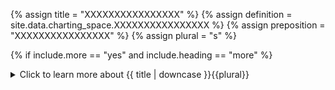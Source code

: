 <!--------------------------------------------- TITLE AND DEFINITION starts -->

{% assign title = "XXXXXXXXXXXXXXXX" %}
{% assign definition = site.data.charting_space.XXXXXXXXXXXXXXXX %}
{% assign preposition = "XXXXXXXXXXXXXXXX" %}
{% assign plural = "s" %}

<!--------------------------------------------- TITLE AND DEFINITION ends -->

{% if include.more == "yes" and include.heading == "more" %}
<details class='detailsCollapsible'><summary class='nobr'>Click to learn more about {{ title | downcase }}{{plural}}
</summary>
{% endif %}

{% if include.heading != "" and include.heading != "more" %}
{{include.heading}} {{title}}
{% endif %}

{% if include.icon != "no" %} 

{% if include.table == "yes" and include.icon != "no" %}
<table class='definitionTable'><tr><td>
{% endif %}

<img src='images/icons/nodes/png{{include.icon}}/{{ title | downcase | replace: " ", "-" }}.png' />

{% if include.table == "yes" and include.icon != "no" %}
</td><td>
{% endif %}

{% endif %}

{% if include.definition == "bold" %}
<strong>{{ definition }}</strong>
{% else %}
{% if include.definition != "no" %}
{{ definition }}
{% endif %}
{% endif %}

{% if include.table == "yes" and include.icon != "no" %}
</td></tr></table>
{% endif %}

{% if include.more == "yes" and include.content == "more" and include.heading != "more" %}
<details class='detailsCollapsible'><summary class='nobr'>Click to learn more about {{ title | downcase }}{{plural}}
</summary>
{% endif %}

{% if include.content != "no" %}

<!--------------------------------------------- CONTENT starts -->Rate scales may exist both at the level of a time machine and at the level of a timeline chart, each affecting the corresponding concept.When set at the level of the time machine, the scale settings affect all charts within the time machine. When set at the level of the timeline chart, the settings override the rate scale at the time machine level. This allows having multiple charts on the same time machine, each with a different rate scale.{% if include.heading == "more" %}##{% else %}{{include.heading}}{% endif %}### Scale Minimum and Maximum ValuesA rate scale has a minimum and a maximum value. The minimum value is the value at bottom of the chart. The maximum, is the value at the top of the chart.In technical terms, the minimum and maximum scale values are constantly changing as, whenever you pan across the charts, you are directly affecting the minimum and maximum scale values. That said, the actual scale may change dynamically or not, depending on the scale-automation settings.{% if include.heading == "more" %}##{% else %}{{include.heading}}{% endif %}### Automatic ScaleThe system features an automatic adjustment of the scale, which is turned on by default in our shared workspaces. The scale may be automatic in its minimum value, in its maximum value, or both. When the scale is automatic in the minimum value, the scale is adjusted so that no piece of information in the span of the chart ever remains below the bottom of the chart. As a result, the lowest data point aligns with the bottom of the chart.When the scale is automatic in the maximum value, the scale is adjusted so that no piece of information in the span of the chart ever remains above the top of the chart. As a result, the highest data point aligns with the top of the chart.The scale may be automated on either, or both minimum and maximum values at the same time. In the later case, no data point in the span of the chart ever remains out of the visible area of the chart, as the lowest data point aligns with the bottom of the chart and the highest aligns with the top.{% if include.heading == "more" %}##{% else %}{{include.heading}}{% endif %}### Manual ScaleThe system also features a manual mode. When in manual mode the scale does not change, even if the minimum and maximum values change while panning across a chart. This design feature allows comparing different periods using the same scale, which may be valuable in many cases. {% if include.heading == "more" %}##{% else %}{{include.heading}}{% endif %}### Scale OffsetThe offset is a feature of the rate scale by which the scale may be shifted upwards or downwards. As a result, charts aligned on the vertical axis&mdash;synchronized in datetime by a shared time machine&mdash;may be put one above the other. In technical terms, what happens is that the scale is shifted upwards or downwards.<!--------------------------------------------- CONTENT ends -->

{% endif %}

{% if include.charts != "" %}

{{include.charts}} Controlling the {{title}} from the Charts

<!--------------------------------------------- CHARTS starts -->{{include.charts}}# Automatic Scale**1. To change the automatic scale settings**, place the mouse pointer over the corresponding time machine or timeline chart rate box, press the <kbd>Shift</kbd> key and slowly scroll the wheel of the mouse. The action cycles through different possible scale automation settings. Notice a tiny green triangle below and/or above the rate scale icon. * A triangle pointing up means that the maximum value of the scale is automatic. * A triangle pointing down means that the minimum value of the scale is automatic.* Both triangles present at the same time means that both minimum and maximum values are automatic.* No triangle means that both minimum and maximum values are in manual mode.{% include image.html file='interface/rate-scale-00.gif' url='yes' max-width='100' caption='Pay attention to the effects of the different setting for the automatic and manual time scales.' %}{{include.charts}}# Manual Scale**2. To adjust the scale**, make sure either or both minimum and maximum values are in manual mode. Place the mouse pointer over the corresponding time machine or timeline chart rate box and scroll the wheel of the mouse. The scale will increase or decrease accordingly, depending on which values are set to manual.{% include image.html file='interface/rate-scale-01.gif' url='yes' max-width='100' caption='When the scale is set to manual, scrolling the mouse wheel on top of the rate scale box changes the scale.' %}Notice that, while changing the scale, a number is displayed replacing the actual rate. This is a reference value of the scale, that may serve for comparison purposes, with scales in other charts.{% include note.html content="This action has no effect when both minimum and maximum values are set to automatic mode." %}{{include.charts}}# Scale Offset**3. To shift or offset a timeline chart on the vertical axis**, place the mouse pointer on the rate box, left-click and drag upwards or downwards, as desired. The timeline chart will shift in the specified direction while the remaining charts stay in the same position.{% include image.html file='interface/rate-scale-02.gif' url='yes' max-width='100' caption='To control the offset between timeline charts, right-click on the rate box and drag upwards or downwards.' %}{% include note.html content="Setting an offset in a timeline chart only makes sense in the context of a time machine with multiple charts. That is, if you are browsing a single chart, an offset behaves the same as moving the single chart up or down." %}<!--------------------------------------------- CHARTS ends -->

{% endif %}

{% if include.more == "yes" and include.content != "more" and include.heading != "more" %}
<details class='detailsCollapsible'><summary class='nobr'>Click to learn more about {{ title | downcase }}{{plural}}
</summary>
{% endif %}

{% if include.adding != "" %}

{{include.adding}} Adding {{preposition}} {{title}} Node

<!--------------------------------------------- ADDING starts -->To add a rate scale, select *Add Rate Scale* on the time machine or the timeline chart node menu.<!--------------------------------------------- ADDING ends -->

{% endif %}

{% if include.configuring != "" %}

{{include.configuring}} Configuring the {{title}}

<!--------------------------------------------- CONFIGURING starts -->Select *Configure Rate Scale* on the menu to access the configuration.```json{    "minValue": 388.60416666666424,    "maxValue": 9715.104166666664,    "autoMinScale": true,    "autoMaxScale": true}```* ```minValue``` is a numerical value that represents the value of the scale at the bottom of the chart.* ```maxValue``` is a numerical value that represents the value of the scale at the top of the chart.* ```autoMinScale``` sets the mode of the scale for the minimum value; ```true``` sets the value to automatic, ```false``` sets the value to manual. * ```autoMaxScale``` sets the mode of the scale for the maximum value; ```true``` sets the value to automatic, ```false``` sets the value to manual. {% include note.html content="The ```minValue``` and ```maxValue``` may be entered via the design space and the charts. Both input methods are synchronized and the resulting values are stored in the node." %}<!--------------------------------------------- CONFIGURING ends -->

{% endif %}

{% if include.more == "yes" %}
</details>
{% endif %}